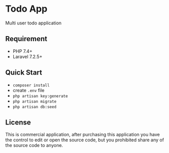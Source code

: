 # Todo App

Multi user todo application

## Requirement
- PHP 7.4+
- Laravel 7.2.5+

## Quick Start
- `composer install`
- create `.env` file
- `php artisan key:generate`
- `php artisan migrate`
- `php artisan db:seed`

## License
This is commercial application, after purchasing this application you have the control to edit or open the source code,
but you prohibited share any of the source code to anyone.
